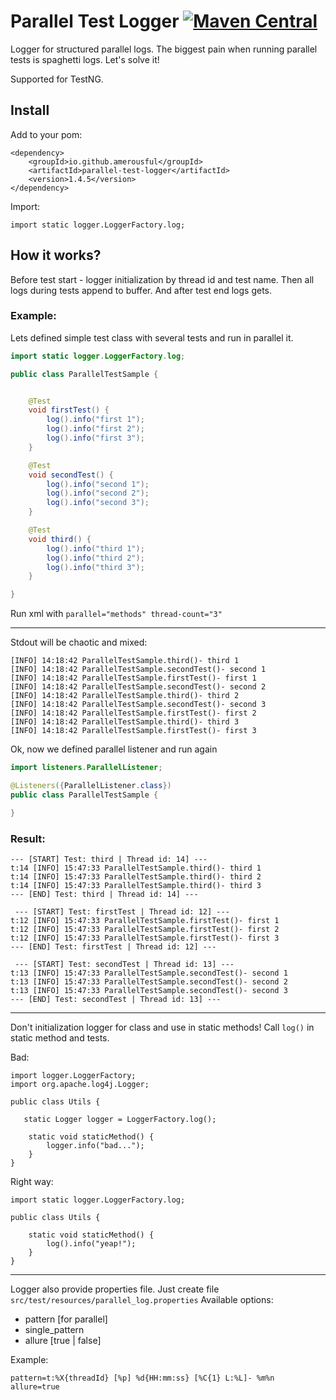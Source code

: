 # Parallel Test Logger  [![Maven Central](https://maven-badges.herokuapp.com/maven-central/io.github.amerousful/parallel-test-logger/badge.svg)](https://maven-badges.herokuapp.com/maven-central/io.github.amerousful/parallel-test-logger/)
Logger for structured parallel logs. The biggest pain when running parallel tests is spaghetti logs. Let's
 solve it!
 
 Supported for TestNG.

## Install 
Add to your pom:
```text
<dependency>
    <groupId>io.github.amerousful</groupId>
    <artifactId>parallel-test-logger</artifactId>
    <version>1.4.5</version>
</dependency>
```

Import:
```text
import static logger.LoggerFactory.log;
```
 
## How it works?
Before test start - logger initialization by thread id and test name. Then all logs during tests append to buffer. And
 after test end logs gets.
 
### Example: 
Lets defined simple test class with several tests and run in parallel it.
```java
import static logger.LoggerFactory.log;

public class ParallelTestSample {


    @Test
    void firstTest() {
        log().info("first 1");
        log().info("first 2");
        log().info("first 3");
    }

    @Test
    void secondTest() {
        log().info("second 1");
        log().info("second 2");
        log().info("second 3");
    }

    @Test
    void third() {
        log().info("third 1");
        log().info("third 2");
        log().info("third 3");
    }

}

```
Run xml with `parallel="methods" thread-count="3"`
***
Stdout will be chaotic and mixed:
```text
[INFO] 14:18:42 ParallelTestSample.third()- third 1
[INFO] 14:18:42 ParallelTestSample.secondTest()- second 1
[INFO] 14:18:42 ParallelTestSample.firstTest()- first 1
[INFO] 14:18:42 ParallelTestSample.secondTest()- second 2
[INFO] 14:18:42 ParallelTestSample.third()- third 2
[INFO] 14:18:42 ParallelTestSample.secondTest()- second 3
[INFO] 14:18:42 ParallelTestSample.firstTest()- first 2
[INFO] 14:18:42 ParallelTestSample.third()- third 3
[INFO] 14:18:42 ParallelTestSample.firstTest()- first 3
```

Ok, now we defined parallel listener and run again
```java
import listeners.ParallelListener;

@Listeners({ParallelListener.class})
public class ParallelTestSample {

}
```
### Result:
```text
--- [START] Test: third | Thread id: 14] ---
t:14 [INFO] 15:47:33 ParallelTestSample.third()- third 1
t:14 [INFO] 15:47:33 ParallelTestSample.third()- third 2
t:14 [INFO] 15:47:33 ParallelTestSample.third()- third 3
--- [END] Test: third | Thread id: 14] ---

 --- [START] Test: firstTest | Thread id: 12] ---
t:12 [INFO] 15:47:33 ParallelTestSample.firstTest()- first 1
t:12 [INFO] 15:47:33 ParallelTestSample.firstTest()- first 2
t:12 [INFO] 15:47:33 ParallelTestSample.firstTest()- first 3
--- [END] Test: firstTest | Thread id: 12] ---

 --- [START] Test: secondTest | Thread id: 13] ---
t:13 [INFO] 15:47:33 ParallelTestSample.secondTest()- second 1
t:13 [INFO] 15:47:33 ParallelTestSample.secondTest()- second 2
t:13 [INFO] 15:47:33 ParallelTestSample.secondTest()- second 3
--- [END] Test: secondTest | Thread id: 13] ---
```

***
Don't initialization logger for class and use in static methods!
Call `log()` in static method and tests.

Bad:
```
import logger.LoggerFactory;
import org.apache.log4j.Logger;

public class Utils {

   static Logger logger = LoggerFactory.log();

    static void staticMethod() {
        logger.info("bad...");
    }
}
```

Right way:
```
import static logger.LoggerFactory.log;

public class Utils {
    
    static void staticMethod() {
        log().info("yeap!");
    }
}
```

***

Logger also provide properties file. Just create file `src/test/resources/parallel_log.properties`
Available options:
- pattern [for parallel]
- single_pattern
- allure [true | false]

Example:
```
pattern=t:%X{threadId} [%p] %d{HH:mm:ss} [%C{1} L:%L]- %m%n
allure=true
```



